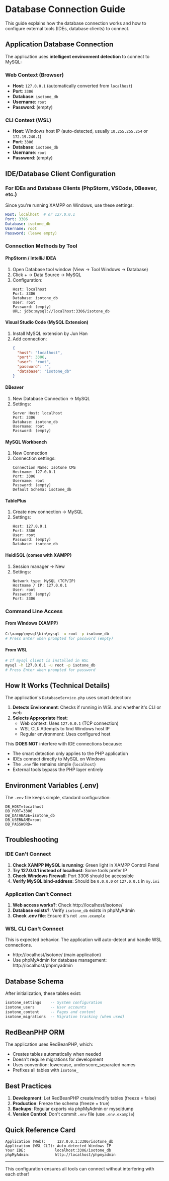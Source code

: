 # Database Connection Guide

This guide explains how the database connection works and how to configure external tools (IDEs, database clients) to connect.

## Application Database Connection

The application uses **intelligent environment detection** to connect to MySQL:

### Web Context (Browser)
- **Host**: `127.0.0.1` (automatically converted from `localhost`)
- **Port**: `3306`
- **Database**: `isotone_db`
- **Username**: `root`
- **Password**: (empty)

### CLI Context (WSL)
- **Host**: Windows host IP (auto-detected, usually `10.255.255.254` or `172.19.240.1`)
- **Port**: `3306`
- **Database**: `isotone_db`
- **Username**: `root`
- **Password**: (empty)

## IDE/Database Client Configuration

### For IDEs and Database Clients (PhpStorm, VSCode, DBeaver, etc.)

Since you're running XAMPP on Windows, use these settings:

```yaml
Host: localhost  # or 127.0.0.1
Port: 3306
Database: isotone_db
Username: root
Password: (leave empty)
```

### Connection Methods by Tool

#### PhpStorm / IntelliJ IDEA
1. Open Database tool window (View → Tool Windows → Database)
2. Click + → Data Source → MySQL
3. Configuration:
   ```
   Host: localhost
   Port: 3306
   Database: isotone_db
   User: root
   Password: (empty)
   URL: jdbc:mysql://localhost:3306/isotone_db
   ```

#### Visual Studio Code (MySQL Extension)
1. Install MySQL extension by Jun Han
2. Add connection:
   ```json
   {
     "host": "localhost",
     "port": 3306,
     "user": "root",
     "password": "",
     "database": "isotone_db"
   }
   ```

#### DBeaver
1. New Database Connection → MySQL
2. Settings:
   ```
   Server Host: localhost
   Port: 3306
   Database: isotone_db
   Username: root
   Password: (empty)
   ```

#### MySQL Workbench
1. New Connection
2. Connection settings:
   ```
   Connection Name: Isotone CMS
   Hostname: 127.0.0.1
   Port: 3306
   Username: root
   Password: (empty)
   Default Schema: isotone_db
   ```

#### TablePlus
1. Create new connection → MySQL
2. Settings:
   ```
   Host: 127.0.0.1
   Port: 3306
   User: root
   Password: (empty)
   Database: isotone_db
   ```

#### HeidiSQL (comes with XAMPP)
1. Session manager → New
2. Settings:
   ```
   Network type: MySQL (TCP/IP)
   Hostname / IP: 127.0.0.1
   User: root
   Password: (empty)
   Port: 3306
   ```

### Command Line Access

#### From Windows (XAMPP)
```bash
C:\xampp\mysql\bin\mysql -u root -p isotone_db
# Press Enter when prompted for password (empty)
```

#### From WSL
```bash
# If mysql client is installed in WSL
mysql -h 127.0.0.1 -u root -p isotone_db
# Press Enter when prompted for password
```

## How It Works (Technical Details)

The application's `DatabaseService.php` uses smart detection:

1. **Detects Environment**: Checks if running in WSL and whether it's CLI or web
2. **Selects Appropriate Host**:
   - Web context: Uses `127.0.0.1` (TCP connection)
   - WSL CLI: Attempts to find Windows host IP
   - Regular environment: Uses configured host

This **DOES NOT** interfere with IDE connections because:
- The smart detection only applies to the PHP application
- IDEs connect directly to MySQL on Windows
- The `.env` file remains simple (`localhost`)
- External tools bypass the PHP layer entirely

## Environment Variables (.env)

The `.env` file keeps simple, standard configuration:

```env
DB_HOST=localhost
DB_PORT=3306
DB_DATABASE=isotone_db
DB_USERNAME=root
DB_PASSWORD=
```

## Troubleshooting

### IDE Can't Connect
1. **Check XAMPP MySQL is running**: Green light in XAMPP Control Panel
2. **Try 127.0.0.1 instead of localhost**: Some tools prefer IP
3. **Check Windows Firewall**: Port 3306 should be accessible
4. **Verify MySQL bind-address**: Should be `0.0.0.0` or `127.0.0.1` in `my.ini`

### Application Can't Connect
1. **Web access works?**: Check http://localhost/isotone/
2. **Database exists?**: Verify `isotone_db` exists in phpMyAdmin
3. **Check .env file**: Ensure it's not `.env.example`

### WSL CLI Can't Connect
This is expected behavior. The application will auto-detect and handle WSL connections.
- http://localhost/isotone/ (main application)
- Use phpMyAdmin for database management: http://localhost/phpmyadmin

## Database Schema

After initialization, these tables exist:

```sql
isotone_settings    -- System configuration
isotone_users       -- User accounts
isotone_content     -- Pages and content
isotone_migrations  -- Migration tracking (when used)
```

## RedBeanPHP ORM

The application uses RedBeanPHP, which:
- Creates tables automatically when needed
- Doesn't require migrations for development
- Uses convention: lowercase, underscore_separated names
- Prefixes all tables with `isotone_`

## Best Practices

1. **Development**: Let RedBeanPHP create/modify tables (freeze = false)
2. **Production**: Freeze the schema (freeze = true)
3. **Backups**: Regular exports via phpMyAdmin or mysqldump
4. **Version Control**: Don't commit `.env` file (use `.env.example`)

## Quick Reference Card

```
Application (Web):     127.0.0.1:3306/isotone_db
Application (WSL CLI): Auto-detected Windows IP
Your IDE:             localhost:3306/isotone_db
phpMyAdmin:           http://localhost/phpmyadmin
```

---

This configuration ensures all tools can connect without interfering with each other!